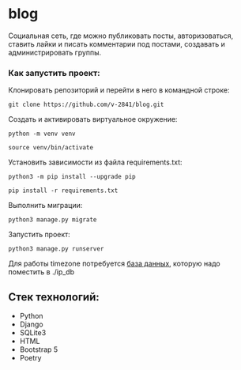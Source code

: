 # blog
Cоциальная сеть, где можно публиковать посты, авторизоваться, ставить лайки и писать комментарии под постами, создавать и администрировать группы.

### Как запустить проект:

Клонировать репозиторий и перейти в него в командной строке:

```
git clone https://github.com/v-2841/blog.git
```

Cоздать и активировать виртуальное окружение:

```
python -m venv venv
```

```
source venv/bin/activate
```

Установить зависимости из файла requirements.txt:

```
python3 -m pip install --upgrade pip
```

```
pip install -r requirements.txt
```

Выполнить миграции:

```
python3 manage.py migrate
```

Запустить проект:

```
python3 manage.py runserver
```

Для работы timezone потребуется [база данных](https://lite.ip2location.com/database/db11-ip-country-region-city-latitude-longitude-zipcode-timezone), которую надо поместить в ./ip_db

## Стек технологий:
- Python
- Django
- SQLite3
- HTML
- Bootstrap 5
- Poetry
